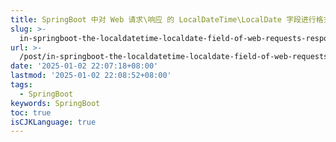 ```yaml
---
title: SpringBoot 中对 Web 请求\响应 的 LocalDateTime\LocalDate 字段进行格式转换
slug: >-
  in-springboot-the-localdatetime-localdate-field-of-web-requests-responding-is-transformed-in-format-z2s5wcc
url: >-
  /post/in-springboot-the-localdatetime-localdate-field-of-web-requests-responding-is-transformed-in-format-z2s5wcc.html
date: '2025-01-02 22:07:18+08:00'
lastmod: '2025-01-02 22:08:52+08:00'
tags:
  - SpringBoot
keywords: SpringBoot
toc: true
isCJKLanguage: true
---
```




‍
